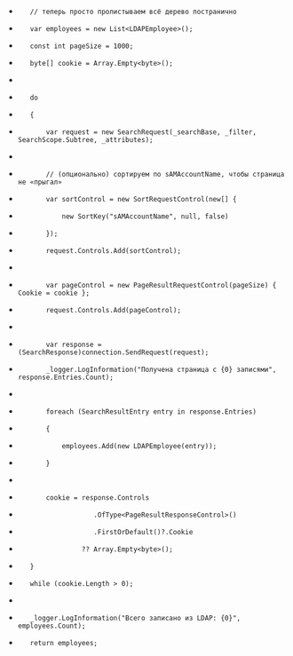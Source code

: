 +        // теперь просто пролистываем всё дерево постранично
+        var employees = new List<LDAPEmployee>();
+        const int pageSize = 1000;
+        byte[] cookie = Array.Empty<byte>();
+
+        do
+        {
+            var request = new SearchRequest(_searchBase, _filter, SearchScope.Subtree, _attributes);
+
+            // (опционально) сортируем по sAMAccountName, чтобы страница не «прыгал»
+            var sortControl = new SortRequestControl(new[] {
+                new SortKey("sAMAccountName", null, false)
+            });
+            request.Controls.Add(sortControl);
+
+            var pageControl = new PageResultRequestControl(pageSize) { Cookie = cookie };
+            request.Controls.Add(pageControl);
+
+            var response = (SearchResponse)connection.SendRequest(request);
+            _logger.LogInformation("Получена страница с {0} записями", response.Entries.Count);
+
+            foreach (SearchResultEntry entry in response.Entries)
+            {
+                employees.Add(new LDAPEmployee(entry));
+            }
+
+            cookie = response.Controls
+                        .OfType<PageResultResponseControl>()
+                        .FirstOrDefault()?.Cookie
+                     ?? Array.Empty<byte>();
+        }
+        while (cookie.Length > 0);
+
+        _logger.LogInformation("Всего записано из LDAP: {0}", employees.Count);
+        return employees;
